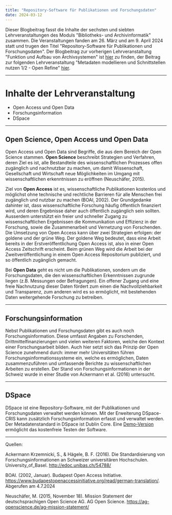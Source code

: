 ```yaml
---
title: "Repository-Software für Publikationen und Forschungsdaten"
date: 2024-03-12
---
```

Dieser Blogbeitrag fasst die Inhalte der sechsten und siebten Lehrveranstaltungen des Moduls "Bibliotheks- und Archivinformatik" zusammen. Die Veranstaltungen fanden am 26. März und am 9. April 2024 statt und trugen den Titel "Repository-Software für Publikationen und Forschungsdaten".
Der Blogbeitrag zur vorherigen Lehrveranstaltung "Funktion und Aufbau von Archivsystemen" ist [hier](https://anna-staub.github.io/lerntagebuch_bain/2024/03/12/archivsysteme.html) zu finden, der Beitrag zur folgenden Lehrveranstaltung "Metadaten modellieren und Schnittstellen nutzen 1/2 - Open Refine" [hier](https://anna-staub.github.io/lerntagebuch_bain/2024/03/30/metadaten_schnittstellen_1_openrefine.html).

-----

# Inhalte der Lehrveranstaltung
-	Open Access und Open Data
-	Forschungsinformation
-	DSpace

-----

## Open Science, Open Access und Open Data
Open Access und Open Data sind Begriffe, die aus dem Bereich der Open Science stammen. **Open Science** beschreibt Strategien und Verfahren, deren Ziel es ist, alle Bestandteile des wissenschaftlichen Prozesses offen zugänglich und nachnutzbar zu machen, um damit Wissenschaft, Gesellschaft und Wirtschaft neue Möglichkeiten im Umgang mit wissenschaftlichen erkenntnissen zu eröffnen (Neuschäfer, 2015).

Ziel von **Open Access** ist es, wissenschaftliche Publikationen kostenlos und möglichst ohne technische und rechtliche Barrieren für alle Menschen frei zugänglich und nutzbar zu machen (BOAI, 2002). Der Grundgedanke dahinter ist, dass wissenschaftliche Forschung häufig öffentlich finanziert wird, und deren Ergebnisse daher auch öffentlich zugänglich sein sollten. Ausserdem unterstützt ein freier und schneller Zugang zu wissenschaftlichen Ergebnissen die Kommunikation und Effizienz in der Forschung, sowie die Zusammenarbeit und Vernetzung von Forschenden. Die Umsetzung von Open Access kann über zwei Strategien erfolgen: der goldene und der grüne Weg. Der goldene Weg bedeutet, dass eine Arbeit bereits in der Erstveröffentlichung Open Access ist, also in einer Open Access Zeitschrift erscheint. Beim grünen Weg wird die Arbeit bei der Zweitveröffentlichung in einem Open Access Repositorium publiziert, und so öffentlich zugänglich gemacht. 

Bei **Open Data** geht es nicht um die Publikationen, sondern um die Forschungsdaten, die den wissenschaftlichen Erkenntnissen zugrunde liegen (z.B. Messungen oder Befragungen). Ein offener Zugang und eine freie Nachnutzung dieser Daten fördert zum einen die Nachvollziehbarkeit und Transparenz, zum anderen wird es so ermöglicht, mit bestehenden Daten weitergehende Forschung zu betreiben.

-----

## Forschungsinformation
Nebst Publikationen und Forschungsdaten gibt es auch noch Forschungsinformation. Diese umfasst Angaben zu Forschenden, Drittmittelfinanzierungen und vielen weiteren Faktoren, welche den Kontext einer Forschungsarbeit bilden. Auch hier setzt sich das Prinzip der Open Science zunehmend durch: immer mehr Universitäten führen Forschungsinformationssysteme ein, welche es ermöglichen, Daten zusammenzuführen und umfassende Berichte zu wissenschaftlichen Arbeiten zu erstellen. Der Stand von Forschungsinformationen in der Schweiz wurde in einer Studie von Ackermann et al. (2016) untersucht.

-----

## DSpace
DSpace ist eine Repository-Software, mit der Publikationen und Forschungsdaten verwaltet werden können. Mit der Erweiterung DSpace-CRIS kann zusätzlich Forschungsinformation erfasst und verwaltet werden. Der Metadatenstandard in DSpace ist Dublin Core. Eine [Demo-Version](https://demo.dspace.org/home) ermöglicht das kostenfreie Testen der Software.

-----

Quellen:

Ackermann Krzemnicki, S., & Hägele, B. F. (2016). Die Standardisierung von Forschungsinformationen an Schweizer universitären Hochschulen. University_of_Basel. http://edoc.unibas.ch/54788/

BOAI. (2002, Januar). Budapest Open Access Initiative. https://www.budapestopenaccessinitiative.org/read/german-translation/. Abgerufen am 4.7.2024

Neuschäfer, M. (2015, November 18). Mission Statement der deutschsprachigen Open Science AG. AG Open Science. https://ag-openscience.de/ag-mission-statement/
